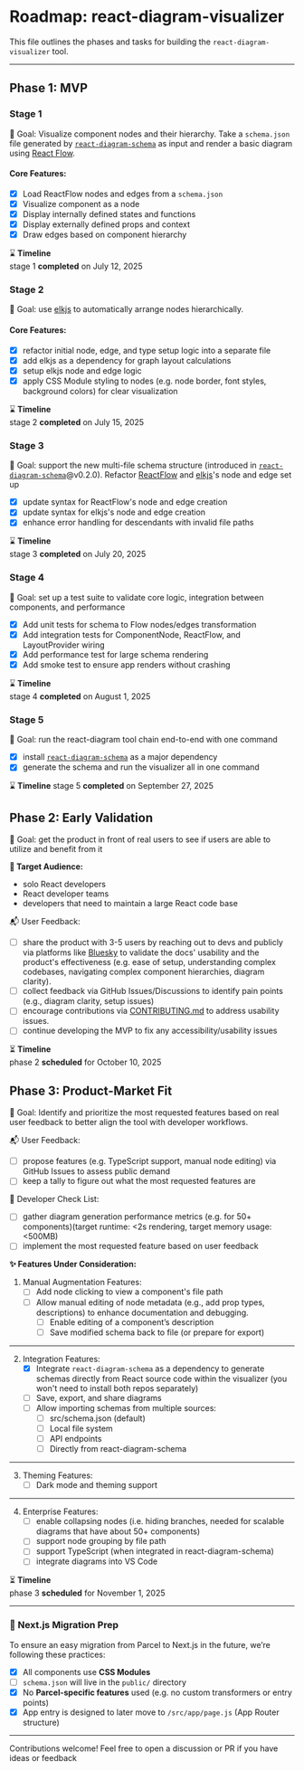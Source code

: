 # Roadmap: react-diagram-visualizer

This file outlines the phases and tasks for building the `react-diagram-visualizer` tool.

---

## Phase 1: MVP

### Stage 1

:checkered_flag: Goal: Visualize component nodes and their hierarchy. Take a `schema.json` file generated by [`react-diagram-schema`](https://github.com/AmiraBasyouni/react-diagram-schema) as input and render a basic diagram using [React Flow](https://reactflow.dev/).

#### Core Features:

- [x] Load ReactFlow nodes and edges from a `schema.json`
- [x] Visualize component as a node
- [x] Display internally defined states and functions
- [x] Display externally defined props and context
- [x] Draw edges based on component hierarchy

:hourglass: **Timeline**  
stage 1 **completed** on July 12, 2025

### Stage 2

:checkered_flag: Goal: use [elkjs](https://github.com/kieler/elkjs) to automatically arrange nodes hierarchically.

#### Core Features:

- [x] refactor initial node, edge, and type setup logic into a separate file
- [x] add elkjs as a dependency for graph layout calculations
- [x] setup elkjs node and edge logic
- [x] apply CSS Module styling to nodes (e.g. node border, font styles, background colors) for clear visualization

:hourglass: **Timeline**  
stage 2 **completed** on July 15, 2025

### Stage 3

:checkered_flag: Goal: support the new multi-file schema structure (introduced in [`react-diagram-schema`](https://github.com/AmiraBasyouni/react-diagram-schema)@v0.2.0). Refactor [ReactFlow](https://reactflow.dev/) and [elkjs](https://github.com/kieler/elkjs)'s node and edge set up

- [x] update syntax for ReactFlow's node and edge creation
- [x] update syntax for elkjs's node and edge creation
- [x] enhance error handling for descendants with invalid file paths

:hourglass: **Timeline**  
stage 3 **completed** on July 20, 2025

### Stage 4

:checkered_flag: Goal: set up a test suite to validate core logic, integration between components, and performance

- [x] Add unit tests for schema to Flow nodes/edges transformation
- [x] Add integration tests for ComponentNode, ReactFlow, and LayoutProvider wiring
- [x] Add performance test for large schema rendering
- [x] Add smoke test to ensure app renders without crashing

:hourglass: **Timeline**  
stage 4 **completed** on August 1, 2025

### Stage 5

:checkered_flag: Goal: run the react-diagram tool chain end-to-end with one command

- [x] install [`react-diagram-schema`](https://github.com/AmiraBasyouni/react-diagram-schema) as a major dependency
- [x] generate the schema and run the visualizer all in one command

:hourglass: **Timeline**
stage 5 **completed** on September 27, 2025

## Phase 2: Early Validation

:checkered_flag: Goal: get the product in front of real users to see if users are able to utilize and benefit from it

**:satellite: Target Audience:**

- solo React developers
- React developer teams
- developers that need to maintain a large React code base

:mailbox_with_mail: User Feedback:

- [ ] share the product with 3-5 users by reaching out to devs and publicly via platforms like [Bluesky](https://bsky.app/) to validate the docs' usability and the product's effectiveness (e.g. ease of setup, understanding complex codebases, navigating complex component hierarchies, diagram clarity).
- [ ] collect feedback via GitHub Issues/Discussions to identify pain points (e.g., diagram clarity, setup issues)
- [ ] encourage contributions via [CONTRIBUTING.md](https://github.com/AmiraBasyouni/react-diagram-visualizer/blob/main/CONTRIBUTING.md) to address usability issues.
- [ ] continue developing the MVP to fix any accessibility/usability issues

:hourglass_flowing_sand: **Timeline**  
phase 2 **scheduled** for October 10, 2025

## Phase 3: Product-Market Fit

:checkered_flag: Goal: Identify and prioritize the most requested features based on real user feedback to better align the tool with developer workflows.

:mailbox_with_mail: User Feedback:

- [ ] propose features (e.g. TypeScript support, manual node editing) via GitHub Issues to assess public demand
- [ ] keep a tally to figure out what the most requested features are

:wrench: Developer Check List:

- [ ] gather diagram generation performance metrics (e.g. for 50+ components)(target runtime: <2s rendering, target memory usage: <500MB)
- [ ] implement the most requested feature based on user feedback

**:sparkles: Features Under Consideration:**

1. Manual Augmentation Features:
   - [ ] Add node clicking to view a component's file path
   - [ ] Allow manual editing of node metadata (e.g., add prop types, descriptions) to enhance documentation and debugging.
     - [ ] Enable editing of a component’s description
     - [ ] Save modified schema back to file (or prepare for export)

---

2. Integration Features:
   - [x] Integrate `react-diagram-schema` as a dependency to generate schemas directly from React source code within the visualizer (you won't need to install both repos separately)
   - [ ] Save, export, and share diagrams
   - [ ] Allow importing schemas from multiple sources:
     - [ ] src/schema.json (default)
     - [ ] Local file system
     - [ ] API endpoints
     - [ ] Directly from react-diagram-schema

---

3. Theming Features:
   - [ ] Dark mode and theming support

---

4. Enterprise Features:
   - [ ] enable collapsing nodes (i.e. hiding branches, needed for scalable diagrams that have about 50+ components)
   - [ ] support node grouping by file path
   - [ ] support TypeScript (when integrated in react-diagram-schema)
   - [ ] integrate diagrams into VS Code

:hourglass_flowing_sand: **Timeline**  
phase 3 **scheduled** for November 1, 2025

---

### :repeat: Next.js Migration Prep

To ensure an easy migration from Parcel to Next.js in the future, we’re following these practices:

- [x] All components use **CSS Modules**
- [ ] `schema.json` will live in the `public/` directory
- [x] No **Parcel-specific features** used (e.g. no custom transformers or entry points)
- [x] App entry is designed to later move to `/src/app/page.js` (App Router structure)

---

Contributions welcome! Feel free to open a discussion or PR if you have ideas or feedback
